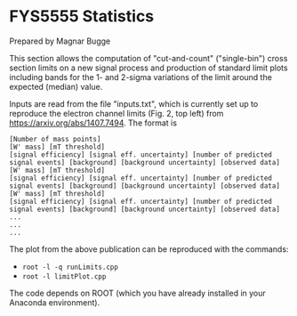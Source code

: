 # FYS5555 Statistics

Prepared by Magnar Bugge

This section allows the computation of "cut-and-count" ("single-bin") cross section limits on a new signal
process and production of standard limit plots including bands for the 1- and 2-sigma variations of the
limit around the expected (median) value.

Inputs are read from the file "inputs.txt", which is currently set up to reproduce the electron channel
limits (Fig. 2, top left) from https://arxiv.org/abs/1407.7494. The format is

```
[Number of mass points]
[W' mass] [mT threshold]
[signal efficiency] [signal eff. uncertainty] [number of predicted signal events] [background] [background uncertainty] [observed data]
[W' mass] [mT threshold]
[signal efficiency] [signal eff. uncertainty] [number of predicted signal events] [background] [background uncertainty] [observed data]
[W' mass] [mT threshold]
[signal efficiency] [signal eff. uncertainty] [number of predicted signal events] [background] [background uncertainty] [observed data]
...
...
...
```

The plot from the above publication can be reproduced with the commands:
- `root -l -q runLimits.cpp`
- `root -l limitPlot.cpp`

The code depends on ROOT (which you have already installed in your Anaconda environment).
